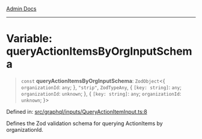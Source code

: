 [Admin Docs](/)

***

# Variable: queryActionItemsByOrgInputSchema

> `const` **queryActionItemsByOrgInputSchema**: `ZodObject`\<\{ `organizationId`: `any`; \}, `"strip"`, `ZodTypeAny`, \{ `[key: string]`: `any`;  `organizationId`: `unknown`; \}, \{ `[key: string]`: `any`;  `organizationId`: `unknown`; \}\>

Defined in: [src/graphql/inputs/QueryActionItemInput.ts:8](https://github.com/NishantSinghhhhh/talawa-api/blob/2aae942e3c09271511f0b08b62076f26547cb511/src/graphql/inputs/QueryActionItemInput.ts#L8)

Defines the Zod validation schema for querying ActionItems by organizationId.
